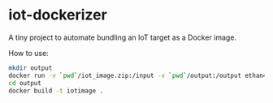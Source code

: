 # iot-dockerizer

A tiny project to automate bundling an IoT target as a Docker image.

How to use:

```sh
mkdir output
docker run -v `pwd`/iot_image.zip:/input -v `pwd`/output:/output ethan42/iot-dockerizer:1
cd output
docker build -t iotimage .
```